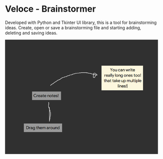 # Veloce - Brainstormer

Developed with Python and Tkinter UI library, this is a tool for brainstorming ideas. Create, open or save a brainstorming file and starting adding, deleting and saving ideas.

<img src="./img/veloce-icon.png">
